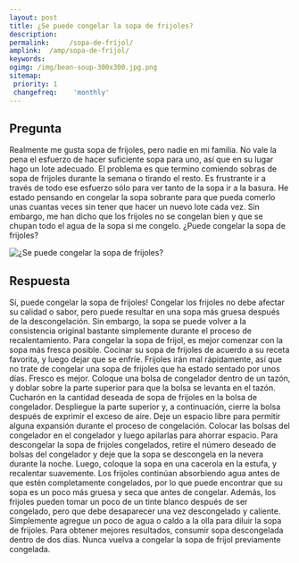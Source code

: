```yaml
---
layout: post
title: ¿Se puede congelar la sopa de frijoles?  
description: 
permalink:     /sopa-de-fríjol/
amplink:  /amp/sopa-de-fríjol/
keywords: 
ogimg: /img/bean-soup-300x300.jpg.png
sitemap:
 priority: 1
 changefreq:    'monthly'
---
```




## Pregunta

Realmente me gusta sopa de frijoles, pero nadie en mi familia. No vale la pena el esfuerzo de hacer suficiente sopa para uno, así que en su lugar hago un lote adecuado. El problema es que termino comiendo sobras de sopa de frijoles durante la semana o tirando el resto. Es frustrante ir a través de todo ese esfuerzo sólo para ver tanto de la sopa ir a la basura. He estado pensando en congelar la sopa sobrante para que pueda comerlo unas cuantas veces sin tener que hacer un nuevo lote cada vez. Sin embargo, me han dicho que los frijoles no se congelan bien y que se chupan todo el agua de la sopa si me congelo. ¿Puede congelar la sopa de frijoles?


![¿Se puede congelar la sopa de frijoles?](https://sepuedecongelar.com/img/bean-soup-300x300.jpg "¿Se puede congelar la sopa de frijoles?" )


## Respuesta

Sí, puede congelar la sopa de frijoles! Congelar los frijoles no debe afectar su calidad o sabor, pero puede resultar en una sopa más gruesa después de la descongelación. Sin embargo, la sopa se puede volver a la consistencia original bastante simplemente durante el proceso de recalentamiento.
Para congelar la sopa de frijol, es mejor comenzar con la sopa más fresca posible. Cocinar su sopa de frijoles de acuerdo a su receta favorita, y luego dejar que se enfríe. Frijoles irán mal rápidamente, así que no trate de congelar una sopa de frijoles que ha estado sentado por unos días. Fresco es mejor.
Coloque una bolsa de congelador dentro de un tazón, y doblar sobre la parte superior para que la bolsa se levanta en el tazón. Cucharón en la cantidad deseada de sopa de frijoles en la bolsa de congelador. Despliegue la parte superior y, a continuación, cierre la bolsa después de exprimir el exceso de aire. Deje un espacio libre para permitir alguna expansión durante el proceso de congelación. Colocar las bolsas del congelador en el congelador y luego apilarlas para ahorrar espacio.
Para descongelar la sopa de frijoles congelados, retire el número deseado de bolsas del congelador y deje que la sopa se descongela en la nevera durante la noche. Luego, coloque la sopa en una cacerola en la estufa, y recalentar suavemente. Los frijoles continúan absorbiendo agua antes de que estén completamente congelados, por lo que puede encontrar que su sopa es un poco más gruesa y seca que antes de congelar. Además, los frijoles pueden tomar un poco de un tinte blanco después de ser congelado, pero que debe desaparecer una vez descongelado y caliente. Simplemente agregue un poco de agua o caldo a la olla para diluir la sopa de frijoles.
Para obtener mejores resultados, consumir sopa descongelada dentro de dos días. Nunca vuelva a congelar la sopa de frijol previamente congelada.